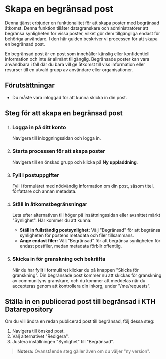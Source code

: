 
# Skapa en begränsad post

Denna tjänst erbjuder en funktionalitet för att skapa poster med begränsad åtkomst. Denna funktion tillåter datagranskare och administratörer att begränsa synligheten för vissa poster, vilket gör dem tillgängliga endast för behöriga användare. I den här guiden beskriver vi processen för att skapa en begränsad post.

En begränsad post är en post som innehåller känslig eller konfidentiell information och inte är allmänt tillgänglig. Begränsade poster kan vara användbara i fall där du bara vill ge åtkomst till viss information eller resurser till en utvald grupp av användare eller organisationer.

## Förutsättningar

- Du måste vara inloggad för att kunna skicka in din post.

## Steg för att skapa en begränsad post

1. ### Logga in på ditt konto

   Navigera till inloggningssidan och logga in.

2. ### Starta processen för att skapa poster

   Navigera till en önskad grupp och klicka på **Ny uppladdning**.

3. ### Fyll i postuppgifter

   Fyll i formuläret med nödvändig information om din post, såsom titel, författare och annan metadata.

4. ### Ställ in åtkomstbegränsningar

   Leta efter alternativen till höger på insättningssidan eller avsnittet märkt "Synlighet". Här kommer du att kunna:
   - **Ställ in fullständig postsynlighet:** Välj "Begränsad" för att begränsa synligheten för postens metadata och filer tillsammans.
   - **Ange endast filer:** Välj "Begränsad" för att begränsa synligheten för endast postfiler, medan metadata förblir offentlig.

5. ### Skicka in för granskning och bekräfta

   När du har fyllt i formuläret klickar du på knappen "Skicka för granskning". Din begränsade post kommer nu att skickas för granskning av communityns granskare, och du kommer att meddelas när du accepteras genom att kontrollera din inkorg, under "/me/requests".

## Ställa in en publicerad post till begränsad i KTH Datarepository

Om du vill ändra en redan publicerad post till begränsad, följ dessa steg:

1. Navigera till önskad post.
2. Välj alternativet "Redigera".
3. Justera inställningen "Synlighet" till "Begränsad".

> **Notera:** Ovanstående steg gäller även om du väljer "ny version".
